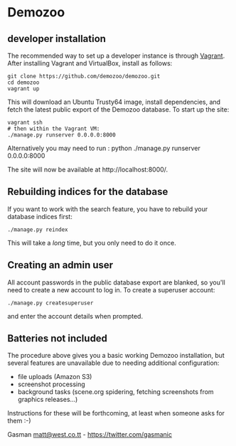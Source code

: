 Demozoo
=======

developer installation
----------------------

The recommended way to set up a developer instance is through [Vagrant](https://www.vagrantup.com/). After installing Vagrant and VirtualBox, install as follows:

    git clone https://github.com/demozoo/demozoo.git
    cd demozoo
    vagrant up

This will download an Ubuntu Trusty64 image, install dependencies, and fetch the latest public export of the Demozoo database. To start up the site:

    vagrant ssh
    # then within the Vagrant VM:
    ./manage.py runserver 0.0.0.0:8000

Alternatively you may need to run :
    python ./manage.py runserver 0.0.0.0:8000
    
The site will now be available at http://localhost:8000/.

Rebuilding indices for the database
-----------------------------------

If you want to work with the search feature, you have to rebuild your database indices first:

    ./manage.py reindex

This will take a *long* time, but you only need to do it once.

Creating an admin user
----------------------

All account passwords in the public database export are blanked, so you'll need to create a new account to log in. To create a superuser account:

    ./manage.py createsuperuser

and enter the account details when prompted.

Batteries not included
----------------------

The procedure above gives you a basic working Demozoo installation, but several features are unavailable due to needing additional configuration:

* file uploads (Amazon S3)
* screenshot processing
* background tasks (scene.org spidering, fetching screenshots from graphics releases...)

Instructions for these will be forthcoming, at least when someone asks for them :-)

Gasman <matt@west.co.tt> - https://twitter.com/gasmanic
